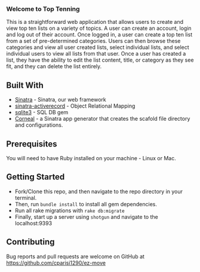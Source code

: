 ### Welcome to Top Tenning

This is a straightforward web application that allows users to create and view top ten lists on a variety of topics. A user can create an account, login and log out of their account. Once logged in, a user can create a top ten list from a set of pre-determined categories. Users can then browse these categories and view all user created lists, select individual lists, and select individual users to view all lists from that user. Once a user has created a list, they have the ability to edit the list content, title, or category as they see fit, and they can delete the list entirely.


## Built With

* [Sinatra](http://sinatrarb.com/) - Sinatra, our web framework
* [sinatra-activerecord](https://github.com/bmizerany/sinatra-activerecord) - Object Relational Mapping
* [sqlite3](https://rubygems.org/gems/sqlite3/versions/1.3.11) - SQL DB gem
* [Corneal](https://github.com/thebrianemory/corneal) - a Sinatra app generator that creates the scafold file directory and configurations.


## Prerequisites

You will need to have Ruby installed on your machine - Linux or Mac.


## Getting Started

* Fork/Clone this repo, and then navigate to the repo directory in your terminal.
* Then, run `bundle install` to install all gem dependencies.
* Run all rake migrations with `rake db:migrate`
* Finally, start up a server using `shotgun` and navigate to the localhost:9393


## Contributing

Bug reports and pull requests are welcome on GitHub at https://github.com/cparisi1290/ez-move
